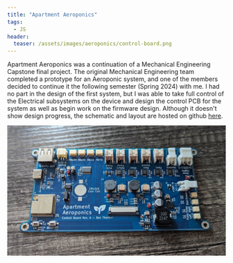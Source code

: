 ```yaml
---
title: "Apartment Aeroponics"
tags:
  - JS
header:
  teaser: /assets/images/aeroponics/control-board.png
---
```


Apartment Aeroponics was a continuation of a Mechanical Engineering Capstone final project. The original Mechanical Engineering team completed a prototype for an Aeroponic system, and one of the members decided to continue it the following semester (Spring 2024) with me. I had no part in the design of the first system, but I was able to take full control of the Electrical subsystems on the device and design the control PCB for the system as well as begin work on the firmware design. Although it doesn't show design progress, the schematic and layout are hosted on github [here](https://github.com/benthacher/growth_module_pcb).

![Control PCB](/assets/images/aeroponics/board.jpg)